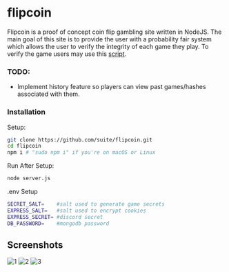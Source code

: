 # flipcoin

Flipcoin is a proof of concept coin flip gambling site written in NodeJS. The main goal of this site is to provide the user with a probability fair system which allows the user to verify the integrity of each game they play. To verify the game users may use this [script](https://repl.it/repls/SkeletalSquigglyClasses).

### TODO:

 - Implement history feature so players can view past games/hashes associated with them.

### Installation
Setup:

```sh
git clone https://github.com/suite/flipcoin.git
cd flipcoin
npm i # "sudo npm i" if you're on macOS or Linux
```

Run After Setup:

```sh
node server.js
```

.env Setup

```sh
SECRET_SALT=    #salt used to generate game secrets
EXPRESS_SALT=   #salt used to encrypt cookies
EXPRESS_SECRET= #discord secret
DB_PASSWORD=    #mongodb password
```
## Screenshots
![1](https://i.imgur.com/VAhRsqD.png)
![2](https://i.imgur.com/3zR3XkG.png)
![3](https://i.imgur.com/uWQX9wk.png)
